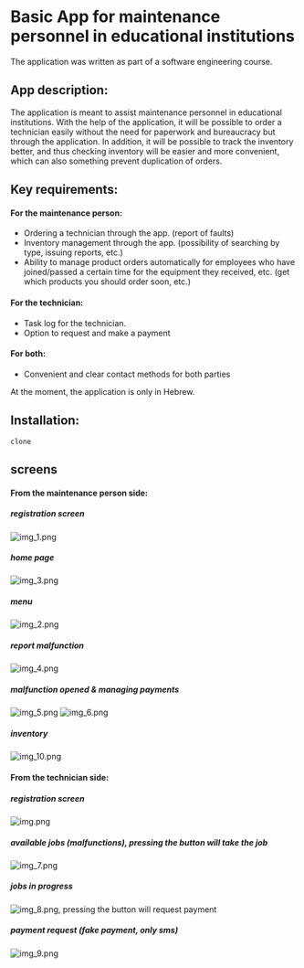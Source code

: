 # Basic App for maintenance personnel in educational institutions
The application was written as part of a software engineering course.

## App description:
The application is meant to assist maintenance personnel in educational institutions.
With the help of the application, it will be possible to order a technician easily without the need for paperwork and bureaucracy but through the application. In addition, it will be possible to track the inventory better, and thus checking inventory will be easier and more convenient, which can also something prevent duplication of orders.

## Key requirements:
#### For the maintenance person:
- Ordering a technician through the app. (report of faults)
- Inventory management through the app. (possibility of searching by type, issuing reports, etc.)
- Ability to manage product orders automatically for employees who have joined/passed a certain time for the equipment they received, etc. (get which products you should order soon, etc.)

#### For the technician:
- Task log for the technician.
- Option to request and make a payment

#### For both:
- Convenient and clear contact methods for both parties

At the moment, the application is only in Hebrew.

## Installation:
```clone   ```
## screens
#### From the maintenance person side:

##### registration screen
![img_1.png](img_1.png)
##### home page
![img_3.png](img_3.png)
##### menu
![img_2.png](img_2.png)
##### report malfunction
![img_4.png](img_4.png)
##### malfunction opened & managing payments
![img_5.png](img_5.png)
![img_6.png](img_6.png)
##### inventory
![img_10.png](img_10.png)

#### From the technician side:
##### registration screen
![img.png](img.png)
##### available jobs (malfunctions), pressing the button will take the job
![img_7.png](img_7.png)
##### jobs in progress 
![img_8.png](img_8.png), pressing the button will request payment
##### payment request (fake payment, only sms)
![img_9.png](img_9.png)